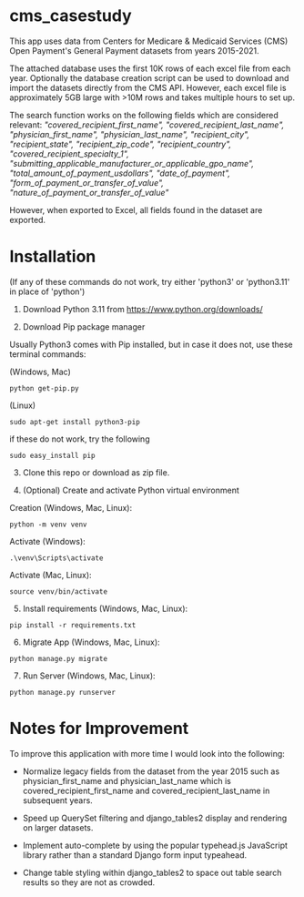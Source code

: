 # cms_casestudy

This app uses data from Centers for Medicare & Medicaid Services (CMS) Open Payment's General Payment datasets from years 2015-2021. 

The attached database uses the first 10K rows of each excel file from each year. Optionally the database creation script can be used to download and import
the datasets directly from the CMS API. However, each excel file is approximately 5GB large with >10M rows and takes multiple hours to set up.

The search function works on the following fields which are considered relevant:
*"covered_recipient_first_name", "covered_recipient_last_name", "physician_first_name", "physician_last_name", "recipient_city", "recipient_state", 
"recipient_zip_code", "recipient_country", "covered_recipient_specialty_1", "submitting_applicable_manufacturer_or_applicable_gpo_name",
"total_amount_of_payment_usdollars", "date_of_payment", "form_of_payment_or_transfer_of_value", "nature_of_payment_or_transfer_of_value"*

However, when exported to Excel, all fields found in the dataset are exported.

# Installation

(If any of these commands do not work, try either 'python3' or 'python3.11' in place of 'python')

1. Download Python 3.11 from https://www.python.org/downloads/

2. Download Pip package manager

Usually Python3 comes with Pip installed, but in case it does not, use these terminal commands:

(Windows, Mac)
```
python get-pip.py
```

(Linux)
```
sudo apt-get install python3-pip
```

if these do not work, try the following
```
sudo easy_install pip
```

3. Clone this repo or download as zip file.

4. (Optional) Create and activate Python virtual environment

Creation (Windows, Mac, Linux):
```
python -m venv venv
```

Activate (Windows):
```
.\venv\Scripts\activate
```

Activate (Mac, Linux):
```
source venv/bin/activate
```

5. Install requirements
(Windows, Mac, Linux):
```
pip install -r requirements.txt
```

6. Migrate App
(Windows, Mac, Linux):
```
python manage.py migrate
```

7. Run Server
(Windows, Mac, Linux):
```
python manage.py runserver
```

# Notes for Improvement

To improve this application with more time I would look into the following:
- Normalize legacy fields from the dataset from the year 2015 such as physician_first_name and physician_last_name which is 
covered_recipient_first_name and covered_recipient_last_name in subsequent years.

- Speed up QuerySet filtering and django_tables2 display and rendering on larger datasets.

- Implement auto-complete by using the popular typehead.js JavaScript library rather than a standard Django form input typeahead.

- Change table styling within django_tables2 to space out table search results so they are not as crowded.
